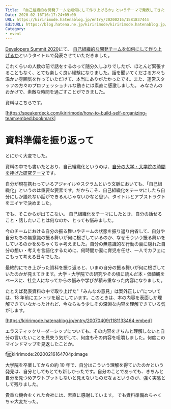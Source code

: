 ```yaml
---
Title: 「自己組織的な開発チームを如何にして作り上げるか」というテーマで発表してきた #devsumi
Date: 2020-02-16T16:17:24+09:00
URL: https://kiririmode.hatenablog.jp/entry/20200216/1581837444
EditURL: https://blog.hatena.ne.jp/kiririmode/kiririmode.hatenablog.jp/atom/entry/26006613514730693
Category:
- event
---
```

[Developers Summit 2020](https://event.shoeisha.jp/devsumi/20200213)にて、
[自己組織的な開発チームを如何にして作り上げるか](https://event.shoeisha.jp/devsumi/20200213/session/2417/)というタイトルで発表させていただきました。

これくらいの人数の前で話をするのって随分久しぶりでしたが、ほとんど緊張することもなく、とても楽しく良い経験になりました。話を聞いてくださる方々も温かい雰囲気を作っていただけて、本当にありがたかったです。また、運営スタッフの方々のプロフェッショナルな動きには素直に感激しました。
みなさんのおかげで、素敵な時間を過ごすことができました。

資料はこちらです。

[https://speakerdeck.com/kiririmode/how-to-build-self-organizing-team:embed:bookmark]

# 資料準備を振り返って

とにかく大変でした。

資料の中でも書いたとおり、自己組織化というのは、[自分の大学・大学院の時間を捧げた研究テーマ](https://scholar.google.com/scholar?hl=ja&q=yuichi+kiri)です。


自分が現在携わっているアジャイルやスクラムという文脈においても、「自己組織化」というのは重要な要素です。だからこそ、自己組織化をテーマにしたら自分にしか語れない話ができるんじゃないかなと思い、タイトルとアブストラクトをエイヤで決めました。

でも、そこからが出てこない。
自己組織化をテーマにしたとき、自分の話せること・話したいことは何なのか、とっても悩みました。

今のチームにおける自分の振る舞いやチームの状態を振り返り内省して、自分や自分たちの無意識の振る舞いが何に根ざしているのか、なぜそういう振る舞いをしているのかをめちゃくちゃ考えました。自分の無意識的な行動の裏に隠れた自分の想い・考えを言語化するために、何時間か妻に育児を任せ、一人でカフェにこもって考える日々でした。

最終的にでき上がった資料を振り返ると、いまの自分の振る舞いが何に根ざしていたのかが見えてきます。大学・大学院での研究やその頃に読んだ本・価値観をベースに、社会人になってからの悩みや学びが積み重なった内容になりました。

たとえば発表資料の中で取り上げた"「みんなの意見」は案外正しい"については、13 年前にエントリを起こしています。このときは、本の内容を表面しか理解できていなかったけれど、今ならもう少しその深淵な内容を理解できている気がします。

[https://kiririmode.hatenablog.jp/entry/20070409/1181133464:embed]

エラスティックリーダーシップについても、その内容をきちんと理解しないと自分の言いたいことを見失う気がして、何度もその内容を咀嚼しました。何度このマインドマップを見返したことか。

f:id:kiririmode:20200216164704p:image

大学院を卒業してからの約 10 年で、自分はこういう理解を得ていたのかという発見は、自分としてもとても新しかったです。自分のことであっても、きちんと自分を見つめアウトプットしないと見えないものだなぁというのが、強く実感として残りました。

貴重な機会をくれた会社には、素直に感謝しています。
でも資料準備めちゃくちゃ大変だった。
